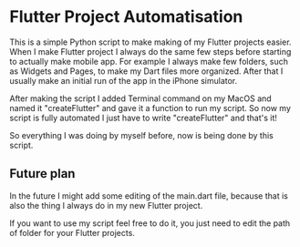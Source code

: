# Flutter Project Automatisation

This is a simple Python script to make making of my Flutter projects easier. When I make Flutter project I always do the same few steps before starting to actually make mobile app. For example I always make few folders, such as Widgets and Pages, to make my Dart files more organized. After that I usually make an initial run of the app in the iPhone simulator.

After making the script I added Terminal command on my MacOS and named it "createFlutter" and gave it a function to run my script. So now my script is fully automated I just have to write "createFlutter" and that's it!

So everything I was doing by myself before, now is being done by this script.


## Future plan
In the future I might add some editing of the main.dart file, because that is also the thing I always do in my new Flutter project.


If you want to use my script feel free to do it, you just need to edit the path of folder for your Flutter projects.
